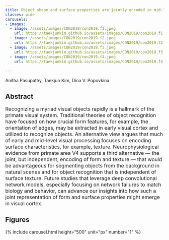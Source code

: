 ```yaml
---
title: Object shape and surface properties are jointly encoded in mid-level ventral visual cortex
classes: wide
carousels:
- images: 
  - image: /assets/images/CON2019/con2019.f1.jpeg
    url: https://taekjunkim.github.io/assets/images/CON2019/con2019.f1.jpeg
  - image: /assets/images/CON2019/con2019.f2.jpeg
    url: https://taekjunkim.github.io/assets/images/CON2019/con2019.f2.jpeg
  - image: /assets/images/CON2019/con2019.f3.jpeg
    url: https://taekjunkim.github.io/assets/images/CON2019/con2019.f3.jpeg
  - image: /assets/images/CON2019/con2019.f4.jpeg
    url: https://taekjunkim.github.io/assets/images/CON2019/con2019.f4.jpeg
    
---
```


Anitha Pasupathy, Taekjun Kim, Dina V. Popovkina


## Abstract
<Font size = "3"> Recognizing a myriad visual objects rapidly is a hallmark of the primate visual system. Traditional theories of object recognition have focused on how crucial form features, for example, the orientation of edges, may be extracted in early visual cortex and utilized to recognize objects. An alternative view argues that much of early and mid-level visual processing focuses on encoding surface characteristics, for example, texture. Neurophysiological evidence from primate area V4 supports a third alternative — the joint, but independent, encoding of form and texture — that would be advantageous for segmenting objects from the background in natural scenes and for object recognition that is independent of surface texture. Future studies that leverage deep convolutional network models, especially focusing on network failures to match biology and behavior, can advance our insights into how such a joint representation of form and surface properties might emerge in visual cortex. </Font>

## Figures
{% include carousel.html height="500" unit="px" number="1" %}
<!--- {% include carousel.html height="500" unit="px" duration="10" number="1" %} --->


